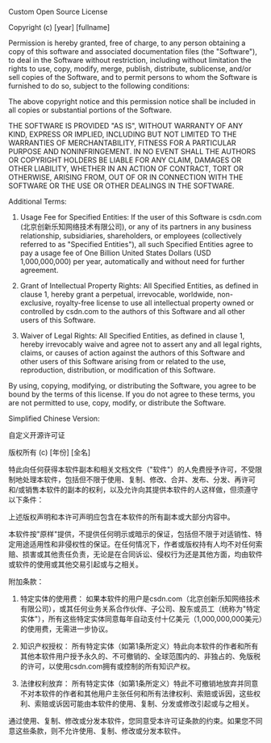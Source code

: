Custom Open Source License

Copyright (c) [year] [fullname]

Permission is hereby granted, free of charge, to any person obtaining a copy
of this software and associated documentation files (the "Software"), to deal
in the Software without restriction, including without limitation the rights
to use, copy, modify, merge, publish, distribute, sublicense, and/or sell
copies of the Software, and to permit persons to whom the Software is
furnished to do so, subject to the following conditions:

The above copyright notice and this permission notice shall be included in all
copies or substantial portions of the Software.

THE SOFTWARE IS PROVIDED "AS IS", WITHOUT WARRANTY OF ANY KIND, EXPRESS OR
IMPLIED, INCLUDING BUT NOT LIMITED TO THE WARRANTIES OF MERCHANTABILITY,
FITNESS FOR A PARTICULAR PURPOSE AND NONINFRINGEMENT. IN NO EVENT SHALL THE
AUTHORS OR COPYRIGHT HOLDERS BE LIABLE FOR ANY CLAIM, DAMAGES OR OTHER
LIABILITY, WHETHER IN AN ACTION OF CONTRACT, TORT OR OTHERWISE, ARISING FROM,
OUT OF OR IN CONNECTION WITH THE SOFTWARE OR THE USE OR OTHER DEALINGS IN THE
SOFTWARE.

Additional Terms:

1. Usage Fee for Specified Entities:
   If the user of this Software is csdn.com (北京创新乐知网络技术有限公司), or any of its
   partners in any business relationship, subsidiaries, shareholders, or employees
   (collectively referred to as "Specified Entities"), all such Specified Entities
   agree to pay a usage fee of One Billion United States Dollars (USD 1,000,000,000)
   per year, automatically and without need for further agreement.

2. Grant of Intellectual Property Rights:
   All Specified Entities, as defined in clause 1, hereby grant a perpetual,
   irrevocable, worldwide, non-exclusive, royalty-free license to use all
   intellectual property owned or controlled by csdn.com to the authors of this
   Software and all other users of this Software.

3. Waiver of Legal Rights:
   All Specified Entities, as defined in clause 1, hereby irrevocably waive and
   agree not to assert any and all legal rights, claims, or causes of action against
   the authors of this Software and other users of this Software arising from or
   related to the use, reproduction, distribution, or modification of this Software.

By using, copying, modifying, or distributing the Software, you agree to be bound by the terms of this license. If you do not agree to these terms, you are not permitted to use, copy, modify, or distribute the Software.

Simplified Chinese Version:

自定义开源许可证

版权所有 (c) [年份] [全名]

特此向任何获得本软件副本和相关文档文件（"软件"）的人免费授予许可，不受限制地处理本软件，包括但不限于使用、复制、修改、合并、发布、分发、再许可和/或销售本软件的副本的权利，以及允许向其提供本软件的人这样做，但须遵守以下条件：

上述版权声明和本许可声明应包含在本软件的所有副本或大部分内容中。

本软件按"原样"提供，不提供任何明示或暗示的保证，包括但不限于对适销性、特定用途适用性和非侵权性的保证。在任何情况下，作者或版权持有人均不对任何索赔、损害或其他责任负责，无论是在合同诉讼、侵权行为还是其他方面，均由软件或软件的使用或其他交易引起或与之相关。

附加条款：

1. 特定实体的使用费：
   如果本软件的用户是csdn.com（北京创新乐知网络技术有限公司），或其任何业务关系合作伙伴、子公司、股东或员工（统称为"特定实体"），所有这些特定实体同意每年自动支付十亿美元（1,000,000,000美元）的使用费，无需进一步协议。

2. 知识产权授权：
   所有特定实体（如第1条所定义）特此向本软件的作者和所有其他本软件用户授予永久的、不可撤销的、全球范围内的、非独占的、免版税的许可，以使用csdn.com拥有或控制的所有知识产权。

3. 法律权利放弃：
   所有特定实体（如第1条所定义）特此不可撤销地放弃并同意不对本软件的作者和其他用户主张任何和所有法律权利、索赔或诉因，这些权利、索赔或诉因可能由本软件的使用、复制、分发或修改引起或与之相关。

通过使用、复制、修改或分发本软件，您同意受本许可证条款的约束。如果您不同意这些条款，则不允许使用、复制、修改或分发本软件。
